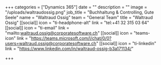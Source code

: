 +++
categories = ["Dynamics 365"]
date = ""
description = ""
image = "/uploads/waltraudossig.png"
job_title = "Buchhaltung & Controlling, Gute Seele"
name = "Waltraud Ossig"
team = "General Team"
title = "Waltraud Ossig"
[[social]]
icon = "ti-headphone-alt"
link = "tel:+41 32 315 03 64"
[[social]]
icon = "ti-email"
link = "mailto:waltraud.ossig@corporatesoftware.ch"
[[social]]
icon = "teams-icon"
link = "https://teams.microsoft.com/l/chat/0/0?users=waltraud.ossig@corporatesoftware.ch"
[[social]]
icon = "ti-linkedin"
link = "https://www.linkedin.com/in/waltraud-ossig-b3a171134/"

+++

